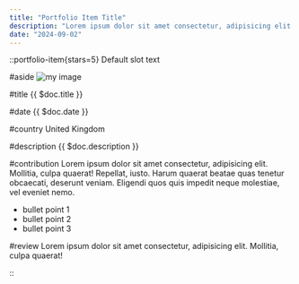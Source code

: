 ```yaml
---
title: "Portfolio Item Title"
description: "Lorem ipsum dolor sit amet consectetur, adipisicing elit. Mollitia, culpa quaerat! Repellat, iusto. Harum quaerat beatae quas tenetur obcaecati, deserunt veniam. Eligendi quos quis impedit neque molestiae, vel eveniet nemo."
date: "2024-09-02"
---
```


::portfolio-item{stars=5}
Default slot text

#aside
![my image](/img/projects/template-img.jpg)

#title
{{ $doc.title }}

#date
{{ $doc.date }}

#country
United Kingdom

#description
{{ $doc.description }}

#contribution
Lorem ipsum dolor sit amet consectetur, adipisicing elit. Mollitia, culpa quaerat! Repellat, iusto. Harum quaerat beatae quas tenetur obcaecati, deserunt veniam. Eligendi quos quis impedit neque molestiae, vel eveniet nemo.
- bullet point 1
- bullet point 2
- bullet point 3

#review
Lorem ipsum dolor sit amet consectetur, adipisicing elit. Mollitia, culpa quaerat!

::